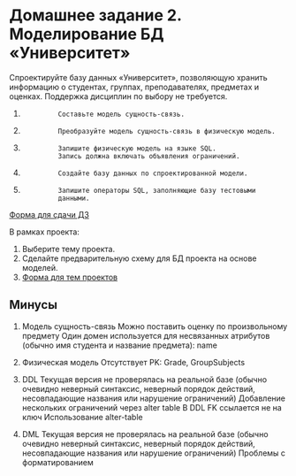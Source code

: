 # Домашнее задание 2. Моделирование БД «Университет»

Спроектируйте базу данных «Университет»,
позволяющую хранить информацию о студентах,
группах, преподавателях, предметах и оценках.
Поддержка дисциплин по выбору не требуется.

1.              Составьте модель сущность-связь.

2.              Преобразуйте модель сущность-связь в физическую модель.

3.              Запишите физическую модель на языке SQL.
                Запись должна включать объявления ограничений.

4.              Создайте базу данных по спроектированной модели.

5.              Запишите операторы SQL, заполняющие базу тестовыми
                данными.


[Форма для сдачи ДЗ](https://docs.google.com/forms/d/e/1FAIpQLScZSdqTviCx9AA20VTcKM0WWN2Pc2NJeZZP8lyOoaXh2tgGHQ/viewform)

В рамках проекта:

1.  Выберите тему проекта.
2.  Сделайте предварительную схему для БД проекта на основе моделей.
3.  [Форма для тем проектов](https://docs.google.com/forms/d/e/1FAIpQLSdmuCZRk-XU0YvDe3AglOwB0LVoxabyRaQAPPlH8UITc5cAxA/viewform) 

## Минусы

1. Модель сущность-связь
Можно поставить оценку по произвольному предмету
Один домен используется для несвязанных атрибутов (обычно имя студента и название предмета): name

2. Физическая модель
Отсутствует PK: Grade, GroupSubjects

3. DDL
Текущая версия не проверялась на реальной базе (обычно очевидно неверный синтаксис, неверный порядок действий, несовпадающие названия или нарушение ограничений)
Добавление нескольких ограничений через alter table
В DDL FK ссылается не на ключ
Использование alter-table

4. DML
Текущая версия не проверялась на реальной базе (обычно очевидно неверный синтаксис, неверный порядок действий, несовпадающие названия или нарушение ограничений)
Проблемы с форматированием
